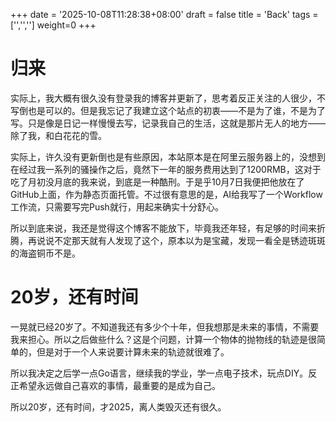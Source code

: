 +++
date = '2025-10-08T11:28:38+08:00'
draft = false
title = 'Back'
tags = ['','','']
weight=0
+++

# 归来
实际上，我大概有很久没有登录我的博客并更新了，思考着反正关注的人很少，不写倒也是可以的。但是我忘记了我建立这个站点的初衷——不是为了谁，不是为了写。只是像是日记一样慢慢去写，记录我自己的生活，这就是那片无人的地方——除了我，和白花花的雪。

实际上，许久没有更新倒也是有些原因，本站原本是在阿里云服务器上的，没想到在经过我一系列的骚操作之后，竟然下一年的服务费用达到了1200RMB，这对于吃了月初没月底的我来说，到底是一种酷刑。于是乎10月7日我便把他放在了GitHub上面，作为静态页面托管。不过很有意思的是，AI给我写了一个Workflow工作流，只需要写完Push就行，用起来确实十分舒心。

所以到底来说，我还是觉得这个博客不能放下，毕竟我还年轻，有足够的时间来折腾，再说说不定那天就有人发现了这个，原本以为是宝藏，发现一看全是锈迹斑斑的海盗铜币不是。

# 20岁，还有时间

一晃就已经20岁了。不知道我还有多少个十年，但我想那是未来的事情，不需要我来担心。所以之后做些什么？这是个问题，计算一个物体的抛物线的轨迹是很简单的，但是对于一个人来说要计算未来的轨迹就很难了。

所以我决定之后学一点Go语言，继续我的学业，学一点电子技术，玩点DIY。反正希望永远做自己喜欢的事情，最重要的是成为自己。

所以20岁，还有时间，才2025，离人类毁灭还有很久。


